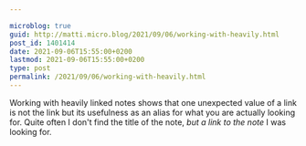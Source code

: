 ```yaml
---

microblog: true
guid: http://matti.micro.blog/2021/09/06/working-with-heavily.html
post_id: 1401414
date: 2021-09-06T15:55:00+0200
lastmod: 2021-09-06T15:55:00+0200
type: post
permalink: /2021/09/06/working-with-heavily.html
---
```

Working with heavily linked notes shows that one unexpected value of a link is not the link but its usefulness as an alias for what you are actually looking for. Quite often I don't find the title of the note, _but a link to the note_ I was looking for.
